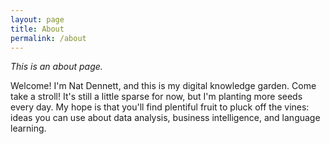 ```yaml
---
layout: page
title: About
permalink: /about
---
```


*This is an about page.*

Welcome! I'm Nat Dennett, and this is my digital knowledge garden. Come take a stroll! It's still a little sparse for now, but I'm planting more seeds every day. My hope is that you'll find plentiful fruit to pluck off the vines: ideas you can use about data analysis, business intelligence, and language learning.
